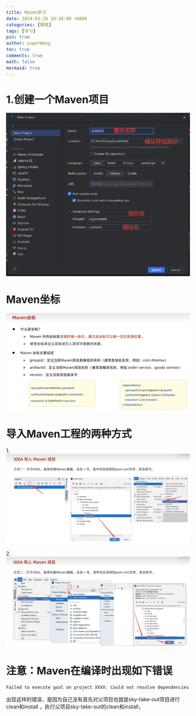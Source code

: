 ```yaml
---
title: Maven学习
date: 2024-03-26 10:34:00 +0800
categories: [随笔]
tags: [学习]
pin: true
author: superWang
toc: true
comments: true
math: false
mermaid: true
---
```


# 1.创建一个Maven项目

![image-20240106211036994](../assets/blog_res/2024-01-06-Maven项目学习.assets/image-20240106211036994.png)

# Maven坐标

![image-20240106211211665](../assets/blog_res/2024-01-06-Maven项目学习.assets/image-20240106211211665.png)

# 导入Maven工程的两种方式

1.![image-20240106211521942](../assets/blog_res/2024-01-06-Maven项目学习.assets/image-20240106211521942.png)

2.![image-20240106211941536](../assets/blog_res/2024-01-06-Maven项目学习.assets/image-20240106211941536.png)

# 注意：Maven在编译时出现如下错误

```c
Failed to execute goal on project XXXX: Could not resolve dependencies for project XXXX: Failed to collect dependencies at XXXX
```

出现这样的错误，是因为自己没有首先对父项目也就是sky-take-out项目进行clean和install ，执行父项目sky-take-out的clean和install，
